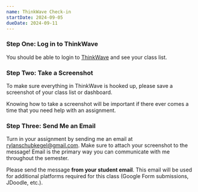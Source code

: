 ```yaml
---
name: ThinkWave Check-in
startDate: 2024-09-05
dueDate: 2024-09-11
---
```


### Step One: Log in to ThinkWave

You should be able to login to [ThinkWave](https://www.thinkwave.com/) and see your class list.

### Step Two: Take a Screenshot

To make sure everything in ThinkWave is hooked up, please save a screenshot of your class list or dashboard.

Knowing how to take a screenshot will be important if there ever comes a time that you need help with an assignment.

### Step Three: Send Me an Email

Turn in your assignment by sending me an email at [rylanschubkegel@gmail.com](mailto:rylanschubkegel@gmail.com). Make sure to attach your screenshot to the message! Email is the primary way you can communicate with me throughout the semester.

Please send the message **from your student email**. This email will be used for additional platforms required for this class (Google Form submissions, JDoodle, etc.).